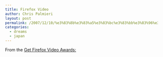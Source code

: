 ```yaml
---
title: Firefox Video
author: Chris Palmieri
layout: post
permalink: /2007/12/10/%e3%83%8b%e3%83%a5%e3%83%bc%e3%83%bb%e3%83%96%e3%83%a9%e3%82%a6%e4%ba%ba/
categories:
  - dreams
  - japan
---
```

From the [Get Firefox Video Awards:][1]

 [1]: http://getfirefox.jp/video/gallery/